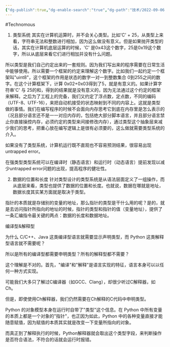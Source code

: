 ```yaml
---
{"dg-publish":true,"dg-enable-search":"true","dg-path":"技术/2022-09-06 变量为什么需要类型.md","permalink":"/技术/2022-09-06 变量为什么需要类型/","dgEnableSearch":"true","dgPassFrontmatter":true,"created":"2023-02-10T23:15:36.000+08:00","updated":"2023-11-14T13:32:30.000+08:00"}
---
```


#Technomous 

1. 类型系统
其实在计算机运算时，并不会关心类型。比如'C' + 25，从类型上来看，字符串无法和整数进行相加，因为这么做没有意义。但是如果抛开类型的话，其实在计算机底层运算的时候，'C' 是0x43这个数字，25是0x19这个数字，所以从底层来看它们进行相加并没有什么问题。

所以类型是我们自己约定出来的一套规则。因为我们写出来的程序需要在日常生活中能够使用。所以需要一个框架的约定来理解这个数字。比如我们一起约定一个框架叫"uint8"，这个框架的作用是状态的数字一对一到整数集合 0到255之间的数字。在这个计算框架下，计算 0x02+0x03得到了5，就是有意义的。如果计算字符串'C' 与 25的和，得到的结果就是没有意义的，因为无法通过这个约定的框架来解释。之后为了工程上的完备，我们又约定了浮点数，定点数，不同的编码（UTF-8、UTF-16），来把自动机接受的状态映射到不同的内容上。这就是类型做的事情。我们在编写程序的时候不会面向内存思考它到底在内存里是怎么表示的（况且部分语言还不是一一对应内存的，包括绝大部分脚本语言，并且部分语言禁止你直接操控内存，必须约定的类型来间接修改内存），通过类型这个抽象层来减少我们的思考，把重心放在编写逻辑上是很有必须要的，这么做就需要类型系统的介入。

如果没有了类型系统，计算机运行既不直观也不容易预测结果，很容易出现 untrapped error。

在强类型类型系统可以在编译时（静态语言）和运行时（动态语言）提前发现以减少untrapped error问题的出现，提高程序的健壮性。

2. 数据的位置和长度
针对类型设计的类型系统是从语法层面定义了一组操作，而从底层来看，类型也提供了数据的位置和长度。也就说，数据在哪就是地址，数据长度其实某方面就是取决于类型。

指针的本质就是存储别的变量的地址，那么指针的类型是干什么用的呢？是的，就是去访问指针所指向的地址的时候，指针的类型和指针的值（变量地址），提供了一条汇编指令最关键的两点：数据的长度和数据地址。
  
编译型&解释型

为什么 C/C++、Java 这类编译型语言就需要显示声明类型，而 Python 这类解释型语言就不需要呢？

所以是所有的编译型都需要申明类型？所有的解释型都不需要？

这个理解是不对的。首先，"编译"和"解释"是语言实现的特征，语言本身可以以任何一种方式实现。

可能我们大多只了解过C编译器（如GCC、Clang），却很少听过C解释器，如Ch。

但是，即使使用Ch解释器，我们仍然需要在Ch解释的C代码中申明类型。

Python 的对象模型本身在运行时自带了"类型"这个信息。在 Python 中所有变量的本质上都是一个对象的"指针"，也正因为如此，Python 中的各种变量直接才能随意赋值，因为赋值的本质其实就是改变一下变量所指向的对象。

而真正到了解释执行的时候，Python解释器就会取出这个类型字段，来判断操作是否符合语法，不符合的话就会运行时报错。